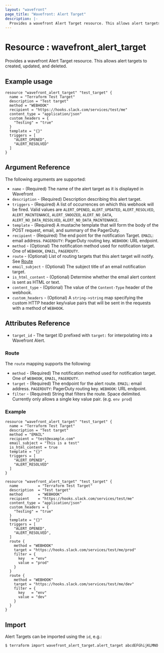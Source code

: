 ```yaml
---
layout: "wavefront"
page_title: "Wavefront: Alert Target"
description: |-
  Provides a wavefront Alert Target resource. This allows alert targets to created, updated, and deleted.
---
```


# Resource : wavefront_alert_target

Provides a wavefront Alert Target resource. This allows alert targets to created, updated, and deleted.

## Example usage

```hcl
resource "wavefront_alert_target" "test_target" {
  name = "Terraform Test Target"
  description = "Test target"
  method = "WEBHOOK"
  recipient = "https://hooks.slack.com/services/test/me"
  content_type = "application/json"
  custom_headers = {
    "Testing" = "true"
  }
  template = "{}"
  triggers = [
    "ALERT_OPENED",
    "ALERT_RESOLVED"
  ]
}
```

## Argument Reference

The following arguments are supported:

* `name` - (Required) The name of the alert target as it is displayed in Wavefront
* `description` - (Required) Description describing this alert target.
* `triggers` - (Required) A list of occurrences on which this webhook will be fired. Valid values are `ALERT_OPENED`,
`ALERT_UPDATED`, `ALERT_RESOLVED`, `ALERT_MAINTENANCE`, `ALERT_SNOOZED`, `ALERT_NO_DATA`, `ALERT_NO_DATA_RESOLVED`, `ALERT_NO_DATA_MAINTENANCE`.
* `template` - (Required) A mustache template that will form the body of the POST request, email, and summary of the PagerDuty.
* `recipient` - (Required) The end point for the notification Target.  `EMAIL`: email address. `PAGERDUTY`: PagerDuty 
routing key. `WEBHOOK`: URL endpoint. 
* `method` - (Optional) The notification method used for notification target. One of `WEBHOOK`, `EMAIL`, `PAGERDUTY`.
* `route` - (Optional) List of routing targets that this alert target will notify. See [Route](#route)
* `email_subject` - (Optional) The subject title of an email notification target.
* `is_html_content` - (Optional) Determine whether the email alert content is sent as HTML or text.
* `content_type` - (Optional) The value of the `Content-Type` header of the webhook.
* `custom_headers` - (Optional) A `string->string` map specifying the custom HTTP header key/value pairs that will be 
sent in the requests with a method of `WEBHOOK`.

## Attributes Reference 

* `target_id` - The target ID prefixed with `target:` for interpolating into a Wavefront Alert. 

### Route

The `route` mapping supports the following:

* `method` - (Required)  The notification method used for notification target. One of `WEBHOOK`, `EMAIL`, `PAGERDUTY`.
* `target` - (Required) The endpoint for the alert route. `EMAIL`: email address. `PAGERDUTY`: PagerDuty routing 
key. `WEBHOOK`: URL endpoint. 
* `filter` - (Required) String that filters the route. Space delimited.  Currently only allows a single key value pair.
(e.g. `env prod`)

### Example

```hcl
resource "wavefront_alert_target" "test_target" {
  name = "Terraform Test Target"
  description = "Test target"
  method = "EMAIL"
  recipient = "test@example.com"
  email_subject = "This is a test"
  is_html_content = true
  template = "{}"
  triggers = [
    "ALERT_OPENED",
    "ALERT_RESOLVED"
  ]
}

resource "wavefront_alert_target" "test_target" {
  name         = "Terraform Test Target"
  description  = "Test target"
  method       = "WEBHOOK"
  recipient    = "https://hooks.slack.com/services/test/me"
  content_type = "application/json"
  custom_headers = {
    "Testing" = "true"
  }
  template = "{}"
  triggers = [
    "ALERT_OPENED",
    "ALERT_RESOLVED",
  ]
  route {
    method = "WEBHOOK"
    target = "https://hooks.slack.com/services/test/me/prod"
    filter = {
      key   = "env"
      value = "prod"
    }
  }
  route {
    method = "WEBHOOK"
    target = "https://hooks.slack.com/services/test/me/dev"
    filter = {
      key   = "env"
      value = "dev"
    }
  }
}
```

## Import

Alert Targets can be imported using the `id`, e.g.:

```
$ terraform import wavefront_alert_target.alert_target abcdEFGhijKLMNO
```
